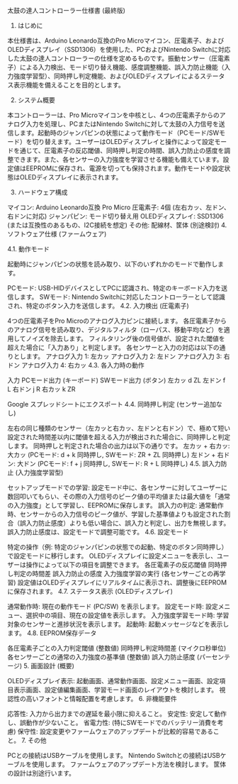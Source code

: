 太鼓の達人コントローラー仕様書 (最終版)

1. はじめに

本仕様書は、Arduino Leonardo互換のPro Microマイコン、圧電素子、およびOLEDディスプレイ（SSD1306）を使用した、PCおよびNintendo Switchに対応した太鼓の達人コントローラーの仕様を定めるものです。振動センサー（圧電素子）による入力検出、モード切り替え機能、感度調整機能、誤入力防止機能（入力強度学習型）、同時押し判定機能、およびOLEDディスプレイによるステータス表示機能を備えることを目的とします。

2. システム概要

本コントローラーは、Pro Microマイコンを中核とし、4つの圧電素子からのアナログ入力を処理し、PCまたはNintendo Switchに対して太鼓の入力信号を送信します。起動時のジャンパピンの状態によって動作モード（PCモード/SWモード）を切り替えます。ユーザーはOLEDディスプレイと操作によって設定モードを通じて、圧電素子の反応閾値、同時押し判定の時間、誤入力防止の感度を調整できます。また、各センサーの入力強度を学習させる機能も備えています。設定値はEEPROMに保存され、電源を切っても保持されます。動作モードや設定状態はOLEDディスプレイに表示されます。

3. ハードウェア構成

マイコン: Arduino Leonardo互換 Pro Micro
圧電素子: 4個 (左右カッ、左ドン、右ドンに対応)
ジャンパピン: モード切り替え用
OLEDディスプレイ: SSD1306 (または互換性のあるもの、I2C接続を想定)
その他: 配線材、筐体 (別途検討)
4. ソフトウェア仕様 (ファームウェア)

4.1. 動作モード

起動時にジャンパピンの状態を読み取り、以下のいずれかのモードで動作します。

PCモード: USB-HIDデバイスとしてPCに認識され、特定のキーボード入力を送信します。
SWモード: Nintendo Switchに対応したコントローラーとして認識され、特定のボタン入力を送信します。
4.2. 入力検出 (圧電素子)

4つの圧電素子をPro Microのアナログ入力ピンに接続します。
各圧電素子からのアナログ信号を読み取り、デジタルフィルタ（ローパス、移動平均など）を適用してノイズを除去します。
フィルタリング後の信号値が、設定された閾値を超えた場合に「入力あり」と判定します。
各センサーと入力の対応は以下の通りとします。
アナログ入力 1: 左カッ
アナログ入力 2: 左ドン
アナログ入力 3: 右ドン
アナログ入力 4: 右カッ
4.3. 各入力時の動作

入力	PCモード出力 (キーボード)	SWモード出力 (ボタン)
左カッ	d	ZL
左ドン	f	L
右ドン	j	R
右カッ	k	ZR

Google スプレッドシートにエクスポート
4.4. 同時押し判定 (センサー追加なし)

左右の同じ種類のセンサー（左カッと右カッ、左ドンと右ドン）で、極めて短い設定された時間差以内に閾値を超える入力が検出された場合に、同時押しと判定します。
同時押しと判定された場合の出力は以下の通りです。
左カッ + 右カッ: 大カッ (PCモード: d + k 同時押し, SWモード: ZR + ZL 同時押し)
左ドン + 右ドン: 大ドン (PCモード: f + j 同時押し, SWモード: R + L 同時押し)
4.5. 誤入力防止 (入力強度学習型)

セットアップモードでの学習: 設定モード中に、各センサーに対してユーザーに数回叩いてもらい、その際の入力信号のピーク値の平均値または最大値を「通常の入力強度」として学習し、EEPROMに保存します。
誤入力の判定: 通常動作時、センサーからの入力信号のピーク値が、学習した基準値よりも設定された割合（誤入力防止感度）よりも低い場合に、誤入力と判定し、出力を無視します。
誤入力防止感度は、設定モードで調整可能です。
4.6. 設定モード

特定の操作（例: 特定のジャンパピンの状態での起動、特定のボタン同時押し）で設定モードに移行します。
OLEDディスプレイに設定メニューを表示し、ユーザーは操作によって以下の項目を調整できます。
各圧電素子の反応閾値
同時押し判定の時間差
誤入力防止の感度
入力強度学習の実行 (各センサーごとの再学習)
設定値はOLEDディスプレイにリアルタイムに表示され、調整後にEEPROMに保存されます。
4.7. ステータス表示 (OLEDディスプレイ)

通常動作時: 現在の動作モード (PC/SW) を表示します。
設定モード時: 設定メニュー、選択中の項目、現在の設定値を表示します。
入力強度学習モード時: 学習対象のセンサーと進捗状況を表示します。
起動時: 起動メッセージなどを表示します。
4.8. EEPROM保存データ

各圧電素子ごとの入力判定閾値 (整数値)
同時押し判定時間差 (マイクロ秒単位)
各センサーごとの通常の入力強度の基準値 (整数値)
誤入力防止感度 (パーセンテージ)
5. 画面設計 (概要)

OLEDディスプレイ表示:
起動画面、通常動作画面、設定メニュー画面、設定項目表示画面、設定値編集画面、学習モード画面のレイアウトを検討します。
視認性の高いフォントと情報配置を考慮します。
6. 非機能要件

応答性: 入力から出力までの遅延を最小限に抑えること。
安定性: 安定して動作し、誤動作が少ないこと。
省電力性: (特にSWモードでのバッテリー消費を考慮)
保守性: 設定変更やファームウェアのアップデートが比較的容易であること。
7. その他

PCとの接続はUSBケーブルを使用します。
Nintendo Switchとの接続はUSBケーブルを使用します。
ファームウェアのアップデート方法を検討します。
筐体の設計は別途行います。
